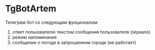 # TgBotArtem
Телеграм бот со следующим фунционалом:
1) ответ пользователю текстом сообщения пользователя (зеркало) 
2) режим напоминания
3) сообщение о погоде в запрошенном городе (не работает)
